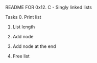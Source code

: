 README FOR 0x12. C - Singly linked lists

Tasks
0. Print list

1. List length

2. Add node

3. Add node at the end

4. Free list


